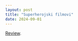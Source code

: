 ```yaml
---
layout: post
title: "Superherojski filmovi"
date: 2024-09-01
---
```


[Review](https://letterboxd.com/pavlesap/list/superherojski-filmovi/).
